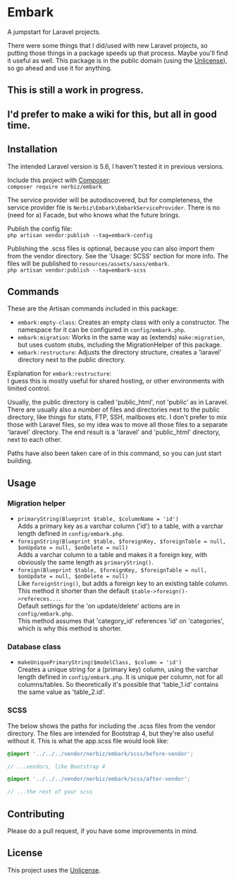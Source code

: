 # Embark
A jumpstart for Laravel projects.

There were some things that I did/used with new Laravel projects, so putting those things in a package speeds up that process. Maybe you'll find it useful as well. This package is in the public domain (using the [Unlicense](http://unlicense.org/)), so go ahead and use it for anything.

## This is still a work in progress.
## I'd prefer to make a wiki for this, but all in good time.

## Installation
The intended Laravel version is 5.6, I haven't tested it in previous versions.

Include this project with [Composer](https://getcomposer.org/):  
```composer require nerbiz/embark```

The service provider will be autodiscovered, but for completeness, the service provider file is `Nerbiz\Embark\EmbarkServiceProvider`. There is no (need for a) Facade, but who knows what the future brings.

Publish the config file:  
```php artisan vendor:publish --tag=embark-config```

Publishing the .scss files is optional, because you can also import them from the vendor directory. See the 'Usage: SCSS' section for more info. The files will be published to `resources/assets/sass/embark`.  
```php artisan vendor:publish --tag=embark-scss```

## Commands
These are the Artisan commands included in this package:
* `embark:empty-class`: Creates an empty class with only a constructor. The namespace for it can be configured in `config/embark.php`.
* `embark:migration`: Works in the same way as (extends) `make:migration`, but uses custom stubs, including the MigrationHelper of this package.
* `embark:restructure`: Adjusts the directory structure, creates a 'laravel' directory next to the public directory.

Explanation for `embark:restructure`:  
I guess this is mostly useful for shared hosting, or other environments with limited control.

Usually, the public directory is called 'public_html', not 'public' as in Laravel. There are usually also a number of files and directories next to the public directory, like things for stats, FTP, SSH, mailboxes etc. I don't prefer to mix those with Laravel files, so my idea was to move all those files to a separate 'laravel' directory. The end result is a 'laravel' and 'public_html' directory, next to each other.

Paths have also been taken care of in this command, so you can just start building.

## Usage
### Migration helper
* `primaryString(Blueprint $table, $columnName = 'id')`  
Adds a primary key as a varchar column ('id') to a table, with a varchar length defined in `config/embark.php`.
* `foreignString(Blueprint $table, $foreignKey, $foreignTable = null, $onUpdate = null, $onDelete = null)`  
Adds a varchar column to a table and makes it a foreign key, with obviously the same length as `primaryString()`.
* `foreign(Blueprint $table, $foreignKey, $foreignTable = null, $onUpdate = null, $onDelete = null)`  
Like `foreignString()`, but adds a foreign key to an existing table column. This method it shorter than the default `$table->foreign()->refereces...`.  
Default settings for the 'on update/delete' actions are in `config/embark.php`.  
This method assumes that 'category_id' references 'id' on 'categories', which is why this method is shorter.

### Database class
* `makeUniquePrimaryString($modelClass, $column = 'id')`  
Creates a unique string for a (primary key) column, using the varchar length defined in `config/embark.php`. It is unique per column, not for all columns/tables. So theoretically it's possible that 'table_1.id' contains the same value as 'table_2.id'.

### SCSS
The below shows the paths for including the .scss files from the vendor directory. The files are intended for Bootstrap 4, but they're also useful without it. This is what the app.scss file would look like:

```scss
@import '../../../vendor/nerbiz/embark/scss/before-vendor';

// ...vendors, like Bootstrap 4

@import '../../../vendor/nerbiz/embark/scss/after-vendor';

// ...the rest of your scss
```

## Contributing
Please do a pull request, if you have some improvements in mind.

## License
This project uses the [Unlicense](http://unlicense.org/).
